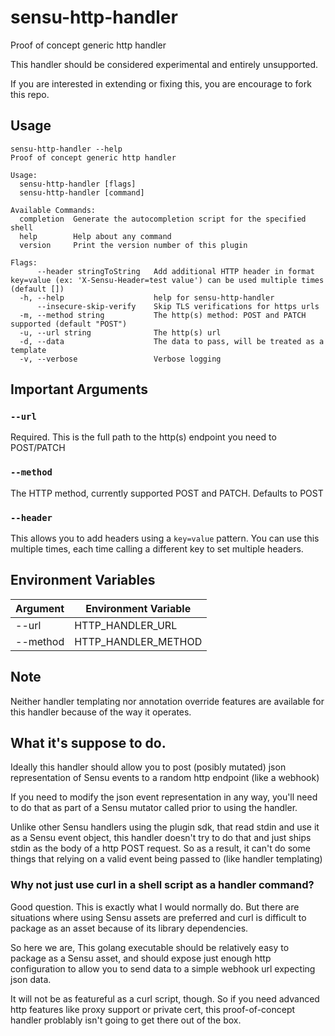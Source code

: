 # sensu-http-handler
Proof of concept generic http handler

This handler should be considered experimental and entirely unsupported.

If you are interested in extending or fixing this, you are encourage to fork this repo.


## Usage
```
sensu-http-handler --help
Proof of concept generic http handler

Usage:
  sensu-http-handler [flags]
  sensu-http-handler [command]

Available Commands:
  completion  Generate the autocompletion script for the specified shell
  help        Help about any command
  version     Print the version number of this plugin

Flags:
      --header stringToString   Add additional HTTP header in format key=value (ex: 'X-Sensu-Header=test value') can be used multiple times (default [])
  -h, --help                    help for sensu-http-handler
      --insecure-skip-verify    Skip TLS verifications for https urls
  -m, --method string           The http(s) method: POST and PATCH supported (default "POST")
  -u, --url string              The http(s) url
  -d, --data                    The data to pass, will be treated as a template
  -v, --verbose                 Verbose logging

```

## Important Arguments

### `--url`
Required. This is the full path to the http(s) endpoint you need to POST/PATCH

### `--method`
The HTTP method, currently supported POST and PATCH. Defaults to POST

### `--header`
This allows you to add headers using a `key=value` pattern. You can use this multiple times, each time calling a different key to set multiple headers.  


## Environment Variables
|Argument   |Environment Variable |
|-----------|---------------------|
|--url      |HTTP_HANDLER_URL     |
|--method   |HTTP_HANDLER_METHOD   |


## **Note**
Neither handler templating nor annotation override features are available for this handler because of the way it operates.  

## What it's suppose to do.
Ideally this handler should allow you to post (posibly mutated) json representation of Sensu events to a random http endpoint (like a webhook)

If you need to modify the json event representation in any way, you'll need to do that as part of a Sensu mutator called prior to using the handler.

Unlike other Sensu handlers using the plugin sdk, that read stdin and use it as a Sensu event object, this handler doesn't try to do that and just ships stdin as the body of a http POST request.
So as a result, it can't do some things that relying on a valid event being passed to (like handler templating)

### Why not just use curl in a shell script as a handler command?

Good question.  This is exactly what I would normally do. 
But there are situations where using Sensu assets are preferred and curl is difficult to package as an asset because of its library dependencies.

So here we are, This golang executable should be relatively easy to package as a Sensu asset, and should expose just enough http configuration to allow you to send data to a simple webhook url expecting json data.

It will not be as featureful as a curl script, though. So if you need advanced http features like proxy support or private cert, this proof-of-concept handler problably isn't going to get there out of the box.

